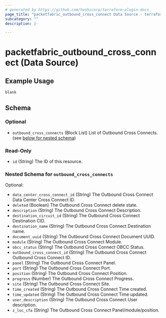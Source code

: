 ```yaml
---
# generated by https://github.com/hashicorp/terraform-plugin-docs
page_title: "packetfabric_outbound_cross_connect Data Source - terraform-provider-packetfabric"
subcategory: ""
description: |-

---
```


# packetfabric_outbound_cross_connect (Data Source)

## Example Usage

```terraform
blank
```

## Schema

### Optional

- `outbound_cross_connects` (Block List) List of Outbound Cross Connects. (see [below for nested schema](#nestedblock--outbound_cross_connects))

### Read-Only

- `id` (String) The ID of this resource.

<a id="nestedblock--outbound_cross_connects"></a>
### Nested Schema for `outbound_cross_connects`

Optional:

- `data_center_cross_connect_id` (String) The Outbound Cross Connect Data Center Cross Connect ID.
- `deleted` (Boolean) The Outbound Cross Connect delete state.
- `description` (String) The Outbound Cross Connect Description.
- `destination_circuit_id` (String) The Outbound Cross Connect Destination CID.
- `destination_name` (String) The Outbound Cross Connect Destination name.
- `document_uuid` (String) The Outbound Cross Connect Document UUID.
- `module` (String) The Outbound Cross Connect Module.
- `obcc_status` (String) The Outbound Cross Connect OBCC Status.
- `outbound_cross_connect_id` (String) The Outbound Cross Connect Outbound Cross Connect ID.
- `panel` (String) The Outbound Cross Connect Panel.
- `port` (String) The Outbound Cross Connect Port.
- `position` (String) The Outbound Cross Connect Position.
- `progress` (Number) The Outbound Cross Connect Progress.
- `site` (String) The Outbound Cross Connect Site.
- `time_created` (String) The Outbound Cross Connect Time created.
- `time_updated` (String) The Outbound Cross Connect Time updated.
- `user_description` (String) The Outbound Cross Connect User description.
- `z_loc_cfa` (String) The Outbound Cross Connect Panel/module/position.
